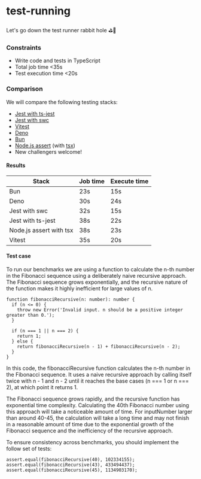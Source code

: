 # test-running

Let's go down the test runner rabbit hole ⛳️🐇

### Constraints

- Write code and tests in TypeScript
- Total job time <35s
- Test execution time <20s

### Comparison

We will compare the following testing stacks:

- [Jest with ts-jest](https://kulshekhar.github.io/ts-jest/docs/getting-started/installation)
- [Jest with swc](https://github.com/swc-project/jest)
- [Vitest](https://vitest.dev/)
- [Deno](https://deno.land/manual@v1.35.2/basics/testing)
- [Bun](https://bun.sh/docs/cli/test)
- [Node.js assert](https://nodejs.org/api/assert.html) (with [tsx](https://github.com/esbuild-kit/tsx))
- New challengers welcome!

#### Results

| Stack                   | Job time | Execute time |
| ----------------------- | -------- | ------------ |
| Bun                     | 23s      | 15s          |
| Deno                    | 30s      | 24s          |
| Jest with swc           | 32s      | 15s          |
| Jest with ts-jest       | 38s      | 22s          |
| Node.js assert with tsx | 38s      | 23s          |
| Vitest                  | 35s      | 20s          |

#### Test case

To run our benchmarks we are using a function to calculate the n-th number in the Fibonacci sequence using a deliberately naive recursive approach. The Fibonacci sequence grows exponentially, and the recursive nature of the function makes it highly inefficient for large values of n.

```
function fibonacciRecursive(n: number): number {
  if (n <= 0) {
    throw new Error('Invalid input. n should be a positive integer greater than 0.');
  }

  if (n === 1 || n === 2) {
    return 1;
  } else {
    return fibonacciRecursive(n - 1) + fibonacciRecursive(n - 2);
  }
}
```

In this code, the fibonacciRecursive function calculates the n-th number in the Fibonacci sequence. It uses a naive recursive approach by calling itself twice with n - 1 and n - 2 until it reaches the base cases (n === 1 or n === 2), at which point it returns 1.

The Fibonacci sequence grows rapidly, and the recursive function has exponential time complexity. Calculating the 40th Fibonacci number using this approach will take a noticeable amount of time. For inputNumber larger than around 40-45, the calculation will take a long time and may not finish in a reasonable amount of time due to the exponential growth of the Fibonacci sequence and the inefficiency of the recursive approach.

To ensure consistency across benchmarks, you should implement the follow set of tests:

```
assert.equal(fibonacciRecursive(40), 102334155);
assert.equal(fibonacciRecursive(43), 433494437);
assert.equal(fibonacciRecursive(45), 1134903170);
```
